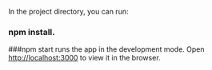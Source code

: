 
In the project directory, you can run:
### npm install.

###npm start 
runs the app in the development mode.
Open [http://localhost:3000](http://localhost:3000) to view it in the browser.

